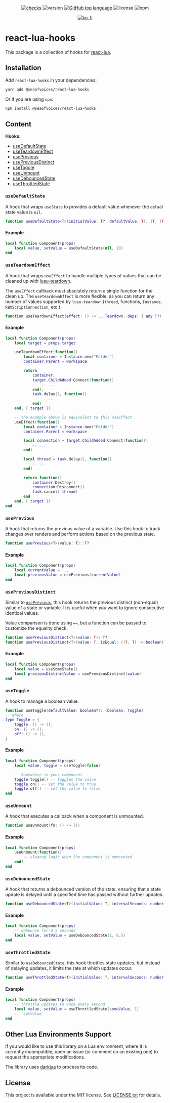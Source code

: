 <div align="center">

[![checks](https://github.com/seaofvoices/react-lua-hooks/actions/workflows/test.yml/badge.svg)](https://github.com/seaofvoices/react-lua-hooks/actions/workflows/test.yml)
![version](https://img.shields.io/npm/v/@seaofvoices/react-lua-hooks?label=version)
[![GitHub top language](https://img.shields.io/github/languages/top/seaofvoices/react-lua-hooks)](https://github.com/luau-lang/luau)
![license](https://img.shields.io/npm/l/@seaofvoices/react-lua-hooks)
![npm](https://img.shields.io/npm/dt/@seaofvoices/react-lua-hooks)

[![ko-fi](https://ko-fi.com/img/githubbutton_sm.svg)](https://ko-fi.com/seaofvoices)

</div>

# react-lua-hooks

This package is a collection of hooks for [react-lua](https://github.com/jsdotlua/react-lua).

## Installation

Add `react-lua-hooks` in your dependencies:

```bash
yarn add @seaofvoices/react-lua-hooks
```

Or if you are using `npm`:

```bash
npm install @seaofvoices/react-lua-hooks
```

## Content

**Hooks:**

- [useDefaultState](#usedefaultstate)
- [useTeardownEffect](#useteardowneffect)
- [usePrevious](#useprevious)
- [usePreviousDistinct](#usepreviousdistinct)
- [useToggle](#usetoggle)
- [useUnmount](#useunmount)
- [useDebouncedState](#usedebouncedstate)
- [useThrottledState](#usethrottledstate)

### `useDefaultState`

A hook that wraps `useState` to provides a default value whenever the actual state value is `nil`.

```lua
function useDefaultState<T>(initialValue: T?, defaultValue: T): (T, (T) -> ())
```

#### Example

```lua
local function Component(props)
    local value, setValue = useDefaultState(nil, 10)
end
```

### `useTeardownEffect`

A hook that wraps `useEffect` to handle multiple types of values that can be cleaned up with [luau-teardown](https://github.com/seaofvoices/luau-teardown).

The `useEffect` callback must absolutely return a single function for the clean up. The `useTeardownEffect` is more flexible, as you can return any number of values supported by `luau-teardown` (`thread`, functions, `Instance`, `RBXScriptConnection`, etc.)

```lua
function useTeardownEffect(effect: () -> ...Teardown, deps: { any }?)
```

#### Example

```lua
local function Component(props)
    local target = props.target

    useTeardownEffect(function()
        local container = Instance.new("Folder")
        container.Parent = workspace

        return
            container,
            target.ChildAdded:Connect(function()
                -- ...
            end),
            task.delay(1, function()
                -- ...
            end)
    end, { target })

    -- the example above is equivalent to this useEffect
    useEffect(function()
        local container = Instance.new("Folder")
        container.Parent = workspace

        local connection = target.ChildAdded:Connect(function()
            -- ...
        end)

        local thread = task.delay(1, function()
            -- ...
        end)

        return function()
            container:Destroy()
            connection:Disconnect()
            task.cancel( thread)
        end
    end, { target })
end
```

### `usePrevious`

A hook that returns the previous value of a variable. Use this hook to track changes over renders and perform actions based on the previous state.

```lua
function usePrevious<T>(value: T): T?
```

#### Example

```lua
local function Component(props)
    local currentValue = ...
    local previousValue = usePrevious(currentValue)
end
```

### `usePreviousDistinct`

Similar to [`usePrevious`](#useprevious), this hook returns the previous distinct (non-equal) value of a state or variable. It is useful when you want to ignore consecutive identical values.

Value comparison is done using `==`, but a function can be passed to customize the equality check.

```lua
function usePreviousDistinct<T>(value: T): T?
function usePreviousDistinct<T>(value: T, isEqual: ((T, T) -> boolean)): T?
```

#### Example

```lua
local function Component(props)
    local value = useSomeState()
    local previousDistinctValue = usePreviousDistinct(value)
end
```

### `useToggle`

A hook to manage a boolean value.

```lua
function useToggle(defaultValue: boolean?): (boolean, Toggle)
-- where
type Toggle = {
    toggle: () -> (),
    on: () -> (),
    off: () -> (),
}
```

#### Example

```lua
local function Component(props)
    local value, toggle = useToggle(false)

    -- Somewhere in your component
    toggle.toggle() -- toggles the value
    toggle.on() -- set the value to true
    toggle.off() -- set the value to false
end
```

### `useUnmount`

A hook that executes a callback when a component is unmounted.

```lua
function useUnmount(fn: () -> ())
```

#### Example

```lua
local function Component(props)
    useUnmount(function()
        -- cleanup logic when the component is unmounted
    end)
end
```

### `useDebouncedState`

A hook that returns a debounced version of the state, ensuring that a state update is delayed until a specified time has passed without further updates.

```lua
function useDebouncedState<T>(initialValue: T, intervalSeconds: number): (T, (T) -> ())
```

#### Example

```lua
local function Component(props)
    -- debounce for 0.5 seconds
    local value, setValue = useDebouncedState(1, 0.5)
end
```

### `useThrottledState`

Similar to `useDebouncedState`, this hook throttles state updates, but instead of delaying updates, it limits the rate at which updates occur.

```lua
function useThrottledState<T>(initialValue: T, intervalSeconds: number): (T, (T) -> ())
```

#### Example

```lua
local function Component(props)
    -- throttle updates to once every second
    local value, setValue = useThrottledState(someValue, 1)
    -- `setValue`
end
```

## Other Lua Environments Support

If you would like to use this library on a Lua environment, where it is currently incompatible, open an issue (or comment on an existing one) to request the appropriate modifications.

The library uses [darklua](https://github.com/seaofvoices/darklua) to process its code.

## License

This project is available under the MIT license. See [LICENSE.txt](../../LICENSE.txt) for details.
